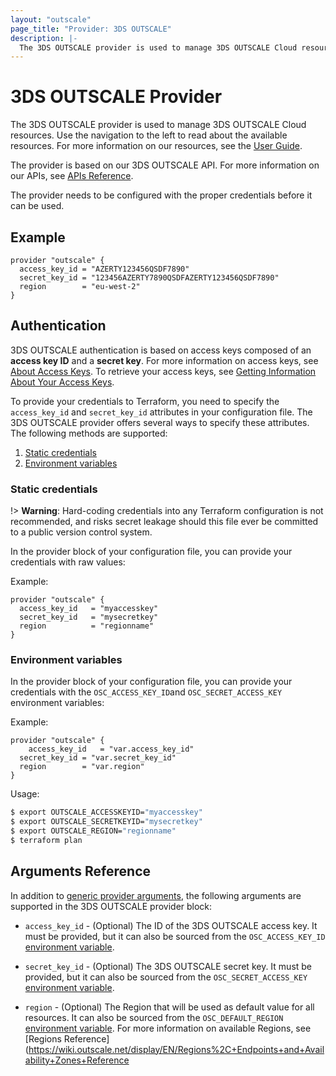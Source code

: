 ```yaml
---
layout: "outscale"
page_title: "Provider: 3DS OUTSCALE"
description: |-
  The 3DS OUTSCALE provider is used to manage 3DS OUTSCALE Cloud resources. The provider needs to be configured with the proper credentials before it can be used.
---
```


# 3DS OUTSCALE Provider

The 3DS OUTSCALE provider is used to manage 3DS OUTSCALE Cloud resources.
Use the navigation to the left to read about the available resources.
For more information on our resources, see the [User Guide](https://wiki.outscale.net/display/EN#).

The provider is based on our 3DS OUTSCALE API. For more information on our APIs, see [APIs Reference](https://wiki.outscale.net/display/EN/3DS+OUTSCALE+APIs+Reference).

The provider needs to be configured with the proper credentials before it can be used.

## Example

```hcl
provider "outscale" {
  access_key_id = "AZERTY123456QSDF7890"
  secret_key_id = "123456AZERTY7890QSDFAZERTY123456QSDF7890"
  region        = "eu-west-2"
}
```

## Authentication

3DS OUTSCALE authentication is based on access keys composed of an **access key ID** and a **secret key**.
For more information on access keys, see [About Access Keys](https://wiki.outscale.net/display/EN/About+Access+Keys).
To retrieve your access keys, see [Getting Information About Your Access Keys](https://wiki.outscale.net/display/EN/Getting+Information+About+Your+Access+Keys).

To provide your credentials to Terraform, you need to specify the `access_key_id` and `secret_key_id` attributes in your configuration file.
The 3DS OUTSCALE provider offers several ways to specify these attributes. The following methods are supported:

1. [Static credentials](#static-credentials)
2. [Environment variables](#environment-variables)

### Static credentials

!> **Warning**: Hard-coding credentials into any Terraform configuration is not recommended, and risks secret leakage should this file ever be committed to a public version control system.

In the provider block of your configuration file, you can provide your credentials with raw values:

Example:

```hcl
provider "outscale" {
  access_key_id   = "myaccesskey"
  secret_key_id   = "mysecretkey"
  region          = "regionname"
}
```

### Environment variables

In the provider block of your configuration file, you can provide your credentials with the `OSC_ACCESS_KEY_ID`and `OSC_SECRET_ACCESS_KEY` environment variables:

Example:

```hcl
provider "outscale" {
	access_key_id   = "var.access_key_id"
  secret_key_id = "var.secret_key_id"
  region        = "var.region"
}
```

Usage:

```bash
$ export OUTSCALE_ACCESSKEYID="myaccesskey"
$ export OUTSCALE_SECRETKEYID="mysecretkey"
$ export OUTSCALE_REGION="regionname"
$ terraform plan
```

## Arguments Reference

In addition to [generic provider arguments](https://www.terraform.io/docs/configuration/providers.html), the following arguments are supported in the 3DS OUTSCALE provider block:

* `access_key_id` - (Optional) The ID of the 3DS OUTSCALE access key. It must be provided, but it can also be sourced from the `OSC_ACCESS_KEY_ID` [environment variable](#environment-variables).

* `secret_key_id` - (Optional) The 3DS OUTSCALE secret key. It must be provided, but it can also be sourced from the `OSC_SECRET_ACCESS_KEY` [environment variable](#environment-variables).

* `region` - (Optional) The Region that will be used as default value for all resources. It can also be sourced from the `OSC_DEFAULT_REGION` [environment variable](#environment-variables). For more information on available Regions, see [Regions Reference](https://wiki.outscale.net/display/EN/Regions%2C+Endpoints+and+Availability+Zones+Reference